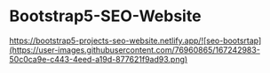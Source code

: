 # Bootstrap5-SEO-Website
https://bootstrap5-projects-seo-website.netlify.app/![seo-bootsrtap](https://user-images.githubusercontent.com/76960865/167242983-50c0ca9e-c443-4eed-a19d-877621f9ad93.png)
